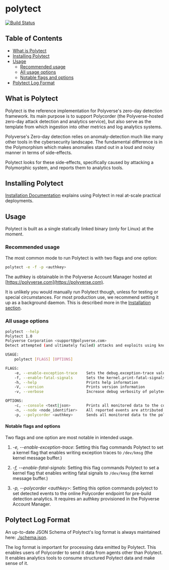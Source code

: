# polytect

[![Build Status](https://travis-ci.org/polyverse/polytect.svg?branch=master)](https://travis-ci.org/polyverse/polytect)

## Table of Contents

* [What is Polytect](#what-is-polytect)
* [Installing Polytect](#installing-polytect)
* [Usage](#usage)
  * [Recommended usage](#recommended-usage)
  * [All usage options](#all-usage-options)
  * [Notable flags and options](#notable-flags-and-options)
* [Polytect Log Format](#polytect-log-format)

## What is Polytect

Polytect is the reference implementation for Polyverse's zero-day detection
framework. Its main purpose is to support Polycorder (the Polyverse-hosted
zero-day attack detection and analytics service), but also serve as the
template from which ingestion into other metrics and log analytics systems.

Polyverse's Zero-day detection relies on anomaly-detection much like many other
tools in the cybersecurity landscape. The fundamental difference is in the Polymorphism
which makes anomalies stand out in a loud and noisy manner in terms of side-effects.

Polytect looks for these side-effects, specifically caused by attacking a Polymorphic system,
and reports them to analytics tools.

## Installing Polytect

[Installation Documentation](./install/README.md) explains using Polytect in real at-scale practical deployments.

## Usage

Polytect is built as a single statically linked binary (only for Linux) at the moment.

### Recommended usage

The most common mode to run Polytect is with two flags and one option:

```bash
polytect -e -f -p <authkey>
```

The authkey is obtainable in the Polyverse Account Manager hosted at [https://polyverse.com](https://polyverse.com).

It is unlikely you would manually run Polytect though, unless for testing or special circumstances. For most production use, we recommend setting it up as a background daemon. This is described more in the [Installation section](./install/README.md).

### All usage options

```bash
polytect --help
Polytect 1.0
Polyverse Corporation <support@polyverse.com>
Detect attempted (and ultimately failed) attacks and exploits using known and unknown vulnerabilities by observing side effects (segfaults, crashes, etc.)

USAGE:
    polytect [FLAGS] [OPTIONS]

FLAGS:
    -e, --enable-exception-trace    Sets the debug.exception-trace value to enable segfaults to be logged to dmesg.
    -f, --enable-fatal-signals      Sets the kernel.print-fatal-signals value to enable details of fatals to be logged to dmesg.
    -h, --help                      Prints help information
    -V, --version                   Prints version information
    -v, --verbose                   Increase debug verbosity of polytect.

OPTIONS:
    -c, --console <text|json>       Prints all monitored data to the console. Optionally takes a value of 'text' or 'json'
    -n, --node <node_identifier>    All reported events are attributed to this 'node' within your overall organization, allowing for filtering, separation and more...
    -p, --polycorder <authkey>      Sends all monitored data to the polycorder service. When specified, must provide a Polyverse Account AuthKey which has an authorized scope to publish to Polyverse.
```

#### Notable flags and options

Two flags and one option are most notable in intended usage.

1. *-e, --enable-exception-trace*: Setting this flag commands Polytect to set a kernel flag that enables writing exception traces to `/dev/kmsg`  (the kernel message buffer.)

2. *-f, --enable-fatal-signals*: Setting this flag commands Polytect to set a kernel flag that enables writing fatal signals to `/dev/kmsg` (the kernel message buffer.)

3. *-p, --polycorder \<authkey\>*: Setting this option commands polytect to set detected events to the online Polycorder endpoint for pre-build detection analytics. It requires an authkey provisioned in the Polyverse Account Manager.

## Polytect Log Format

An up-to-date JSON Schema of Polytect's log format is always maintained here:
[./schema.json](./schema.json).

The log format is important for processing data emitted by Polytect. This enables users of Polycorder to send it data from agents other than Polytect. It enables analytics tools to consume structured Polytect data and make sense of it.
